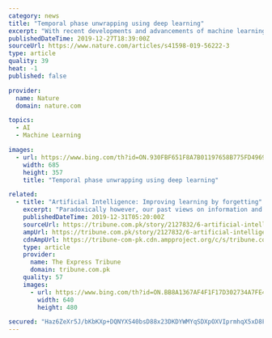 ```yaml
---
category: news
title: "Temporal phase unwrapping using deep learning"
excerpt: "With recent developments and advancements of machine learning for computer vision and computational imaging, it can be demonstrated in this work that deep learning techniques can automatically realize TPU through supervised learning, as called deep learning-based temporal phase unwrapping (DL-TPU), which can substantially improve the unwrapping ..."
publishedDateTime: 2019-12-27T18:39:00Z
sourceUrl: https://www.nature.com/articles/s41598-019-56222-3
type: article
quality: 39
heat: -1
published: false

provider:
  name: Nature
  domain: nature.com

topics:
  - AI
  - Machine Learning

images:
  - url: https://www.bing.com/th?id=ON.930FBF651F8A7B01197658B775FD4969
    width: 685
    height: 357
    title: "Temporal phase unwrapping using deep learning"

related:
  - title: "Artificial Intelligence: Improving learning by forgetting"
    excerpt: "Paradoxically however, our past views on information and forgetfulness have undergone a reset due to modern research in the areas of psychology and artificial intelligence. Firstly, although information is generally valuable, however, it is only useful up to a threshold and then it starts to become detrimental. Secondly, forgetfulness improves ..."
    publishedDateTime: 2019-12-31T05:20:00Z
    sourceUrl: https://tribune.com.pk/story/2127832/6-artificial-intelligence-improving-learning-forgetting/
    ampUrl: https://tribune.com.pk/story/2127832/6-artificial-intelligence-improving-learning-forgetting/
    cdnAmpUrl: https://tribune-com-pk.cdn.ampproject.org/c/s/tribune.com.pk/story/2127832/6-artificial-intelligence-improving-learning-forgetting/
    type: article
    provider:
      name: The Express Tribune
      domain: tribune.com.pk
    quality: 57
    images:
      - url: https://www.bing.com/th?id=ON.BB8A1367AF4F1F17D302734A7FE4283A
        width: 640
        height: 480

secured: "Haz6ZeXr5J/bKbKXp+DQNYXS40bsD88x23DKDYWMYqSDXpOXVIprmhqX5xD8FOnv3jw5Z8Pon0KttZYDzlJhftxqVpnLwpD/LicOdCv38bB7DOLY4qLi1zHqVua8mMwVhTF0mSLUM7CeyE/v9fy/kMpNYgkoux31FeRjzn3ronwPVXtCEtDUI0YNJqxq5c5IjGTALMjSgfyJjaaDOST7pyx4D3m6e3nnMadaMkgXAdOZyhNOUMXzxD7a/uF7bUkB88/pgKCoiIDXnK3cAKssBA==;JigcQ+IluDAbGq8ROBhhGQ=="
---
```


